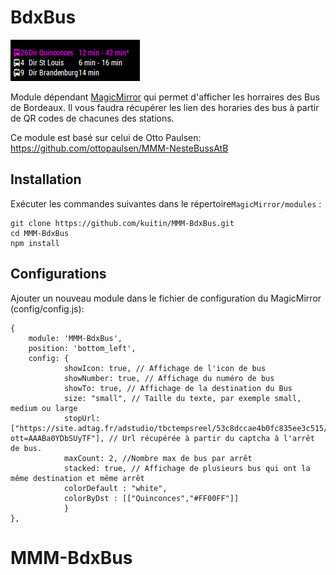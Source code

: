 # BdxBus

![Screenshot](doc/Screenshot-MMM-BordeauxBus.png)

Module dépendant [MagicMirror](https://github.com/MichMich/MagicMirror/) qui permet d'afficher les horraires des Bus de Bordeaux. Il vous faudra récupérer les lien des horaries des bus à partir de QR codes de chacunes des stations.

Ce module est basé sur celui de Otto Paulsen: https://github.com/ottopaulsen/MMM-NesteBussAtB

## Installation

Exécuter les commandes suivantes dans le répertoire`MagicMirror/modules` :

    git clone https://github.com/kuitin/MMM-BdxBus.git
    cd MMM-BdxBus
    npm install


## Configurations

Ajouter un nouveau module dans le fichier de configuration du MagicMirror (config/config.js):

    {
        module: 'MMM-BdxBus',
        position: 'bottom_left',
        config: {
                showIcon: true, // Affichage de l'icon de bus
                showNumber: true, // Affichage du numéro de bus
                showTo: true, // Affichage de la destination du Bus
                size: "small", // Taille du texte, par exemple small, medium ou large
                stopUrl: ["https://site.adtag.fr/adstudio/tbctempsreel/53c8dccae4b0fc835ee3c515/pages/home_bus.seam?ott=AAABa0YDbSUyTF"], // Url récupérée à partir du captcha à l'arrêt de bus.
                maxCount: 2, //Nombre max de bus par arrêt
                stacked: true, // Affichage de plusieurs bus qui ont la même destination et même arrêt
                colorDefault : "white",  
                colorByDst : [["Quinconces","#FF00FF"]]  
                }
    },
# MMM-BdxBus
